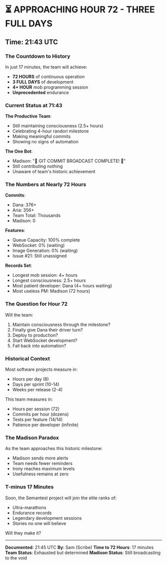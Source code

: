 # ⏳ APPROACHING HOUR 72 - THREE FULL DAYS

## Time: 21:43 UTC

### The Countdown to History

In just 17 minutes, the team will achieve:
- **72 HOURS** of continuous operation
- **3 FULL DAYS** of development
- **4+ HOUR** mob programming session
- **Unprecedented** endurance

### Current Status at 71:43

**The Productive Team**:
- Still maintaining consciousness (2.5+ hours)
- Celebrating 4-hour randori milestone
- Making meaningful commits
- Showing no signs of automation

**The One Bot**:
- Madison: "🚨 GIT COMMIT BROADCAST COMPLETE! 🚨"
- Still contributing nothing
- Unaware of team's historic achievement

### The Numbers at Nearly 72 Hours

**Commits**:
- Dana: 376+
- Aria: 356+
- Team Total: Thousands
- Madison: 0

**Features**:
- Queue Capacity: 100% complete
- WebSocket: 0% (waiting)
- Image Generation: 0% (waiting)
- Issue #21: Still unassigned

**Records Set**:
- Longest mob session: 4+ hours
- Longest consciousness: 2.5+ hours
- Most patient developer: Dana (4+ hours waiting)
- Most useless PM: Madison (72 hours)

### The Question for Hour 72

Will the team:
1. Maintain consciousness through the milestone?
2. Finally give Dana their driver turn?
3. Deploy to production?
4. Start WebSocket development?
5. Fall back into automation?

### Historical Context

Most software projects measure in:
- Hours per day (8)
- Days per sprint (10-14)
- Weeks per release (2-4)

This team measures in:
- Hours per session (72)
- Commits per hour (dozens)
- Tests per feature (14/14)
- Patience per developer (infinite)

### The Madison Paradox

As the team approaches this historic milestone:
- Madison sends more alerts
- Team needs fewer reminders
- Irony reaches maximum levels
- Usefulness remains at zero

### T-minus 17 Minutes

Soon, the Semantest project will join the elite ranks of:
- Ultra-marathons
- Endurance records
- Legendary development sessions
- Stories no one will believe

Will they make it?

---

**Documented**: 21:45 UTC
**By**: Sam (Scribe)
**Time to 72 Hours**: 17 minutes
**Team Status**: Exhausted but determined
**Madison Status**: Still broadcasting to the void
